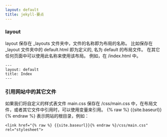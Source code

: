```yaml
---
layout: default
title: jekyll-要点
---
```


### layout
layout 保存在 _layouts 文件夹中，文件的名称即为布局的名称。
比如保存在 _layout 文件夹中的 default.html 即为定义的, 名为 default 的布局文件。
在其它任何页面中可以使用此名称来使用该布局。
例如，在 /index.html 中。

    ---
    layout: default
    title: Index
    ---

### 引用网站中的其它文件
如果我们将自定义的样式表文件 main.css 保存在 /css/main.css 中，在布局文件，或者其它文件中引用时，可以使用变量来引用。
{% raw %} {{site.baseurl}} {% endraw %} 表示网站的根目录，例如：

    <link href="{% raw %} {{site.baseurl}}{% endraw %}/css/main.css" rel="stylesheet">



 
